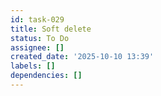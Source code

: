 ```yaml
---
id: task-029
title: Soft delete
status: To Do
assignee: []
created_date: '2025-10-10 13:39'
labels: []
dependencies: []
---
```



